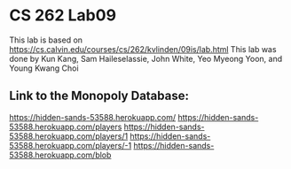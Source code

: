 # CS 262 Lab09
This lab is based on https://cs.calvin.edu/courses/cs/262/kvlinden/09is/lab.html
This lab was done by Kun Kang, Sam Haileselassie, John White, Yeo Myeong Yoon, and Young Kwang Choi

## Link to the Monopoly Database:
https://hidden-sands-53588.herokuapp.com/
https://hidden-sands-53588.herokuapp.com/players
https://hidden-sands-53588.herokuapp.com/players/1
https://hidden-sands-53588.herokuapp.com/players/-1
https://hidden-sands-53588.herokuapp.com/blob

